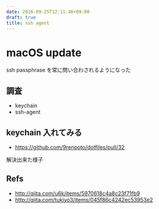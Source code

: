 ```yaml
---
date: 2016-09-25T12:11:46+09:00
draft: true
title: ssh agent
---
```


# macOS update

ssh passphrase を常に問い合わされるようになった

## 調査

- keychain
- ssh-agent

## keychain 入れてみる

- <https://github.com/9renpoto/dotfiles/pull/32>

解決出来た様子

## Refs

- <http://qiita.com/u6k/items/5970618c4a8c23f71fb9>
- <http://qiita.com/tukiyo3/items/045f86c4242ec53953e2>
